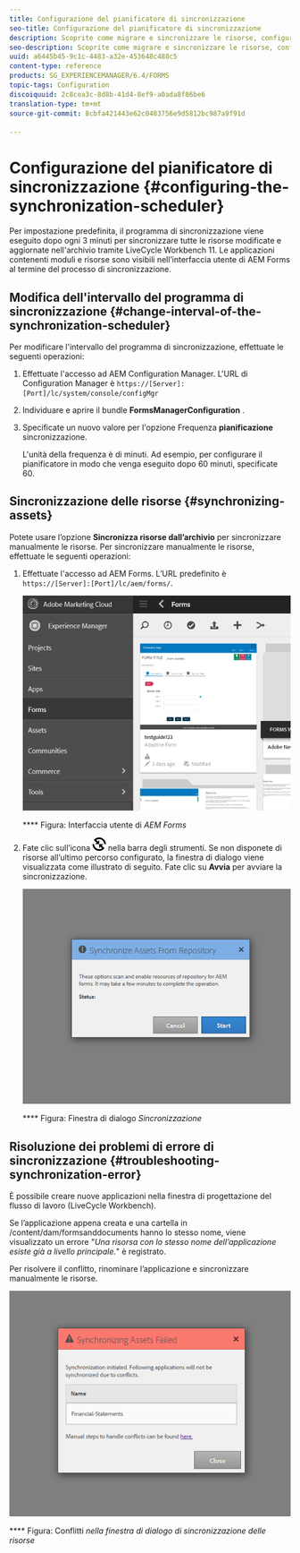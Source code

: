 ```yaml
---
title: Configurazione del pianificatore di sincronizzazione
seo-title: Configurazione del pianificatore di sincronizzazione
description: Scoprite come migrare e sincronizzare le risorse, configurare il programma di sincronizzazione e utilizzare le cartelle per disporre le risorse.
seo-description: Scoprite come migrare e sincronizzare le risorse, configurare il programma di sincronizzazione e utilizzare le cartelle per disporre le risorse.
uuid: a6445b45-9c1c-4483-a32e-453648c488c5
content-type: reference
products: SG_EXPERIENCEMANAGER/6.4/FORMS
topic-tags: Configuration
discoiquuid: 2c8cea3c-8d8b-41d4-8ef9-a0ada8f86be6
translation-type: tm+mt
source-git-commit: 8cbfa421443e62c0483756e9d5812bc987a9f91d

---
```



# Configurazione del pianificatore di sincronizzazione {#configuring-the-synchronization-scheduler}

Per impostazione predefinita, il programma di sincronizzazione viene eseguito dopo ogni 3 minuti per sincronizzare tutte le risorse modificate e aggiornate nell&#39;archivio tramite LiveCycle Workbench 11. Le applicazioni contenenti moduli e risorse sono visibili nell’interfaccia utente di AEM Forms al termine del processo di sincronizzazione.

## Modifica dell&#39;intervallo del programma di sincronizzazione {#change-interval-of-the-synchronization-scheduler}

Per modificare l&#39;intervallo del programma di sincronizzazione, effettuate le seguenti operazioni:

1. Effettuate l&#39;accesso ad AEM Configuration Manager. L&#39;URL di Configuration Manager è `https://[Server]:[Port]/lc/system/console/configMgr`

1. Individuare e aprire il bundle **FormsManagerConfiguration** .

1. Specificate un nuovo valore per l&#39;opzione Frequenza **pianificazione** sincronizzazione.

   L&#39;unità della frequenza è di minuti. Ad esempio, per configurare il pianificatore in modo che venga eseguito dopo 60 minuti, specificate 60.

## Sincronizzazione delle risorse {#synchronizing-assets}

Potete usare l’opzione **Sincronizza risorse dall’archivio** per sincronizzare manualmente le risorse. Per sincronizzare manualmente le risorse, effettuate le seguenti operazioni:

1. Effettuate l&#39;accesso ad AEM Forms. L’URL predefinito è `https://[Server]:[Port]/lc/aem/forms/`.

   ![Interfaccia utente di AEM Forms](assets/aem_forms_ui.png)

   **** Figura: Interfaccia utente di *AEM Forms*

1. Fate clic sull’icona ![aem6forms_sync](assets/aem6forms_sync.png) nella barra degli strumenti. Se non disponete di risorse all’ultimo percorso configurato, la finestra di dialogo viene visualizzata come illustrato di seguito. Fate clic su **Avvia** per avviare la sincronizzazione.

   ![Finestra di dialogo Sincronizzazione](assets/migrate-and-syncronize.png)

   **** Figura: Finestra di dialogo *Sincronizzazione*

## Risoluzione dei problemi di errore di sincronizzazione {#troubleshooting-synchronization-error}

È possibile creare nuove applicazioni nella finestra di progettazione del flusso di lavoro (LiveCycle Workbench).

Se l’applicazione appena creata e una cartella in /content/dam/formsanddocuments hanno lo stesso nome, viene visualizzato un errore &quot;*Una risorsa con lo stesso nome dell’applicazione esiste già a livello principale.*&quot; è registrato.

Per risolvere il conflitto, rinominare l’applicazione e sincronizzare manualmente le risorse.

![Conflitti nella finestra di dialogo di sincronizzazione delle risorse](assets/sync-conflict.png)

**** Figura: Conflitti *nella finestra di dialogo di sincronizzazione delle risorse*

